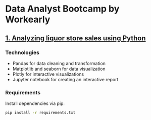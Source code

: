 # Data Analyst Bootcamp by Workearly

## [1. Analyzing liquor store sales using Python](./Workearly_Final_Assignment_Panagiotis_Chatzinikolaou.ipynb)
### Technologies
- Pandas for data cleaning and transformation
- Matplotlib and seaborn for data visualization
- Plotly for interactive visualizations
- Jupyter notebook for creating an interactive report

### Requirements
Install dependencies via pip:

```bash
pip install -r requirements.txt
```
